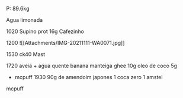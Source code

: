 P: 89.6kg

Agua limonada

1020
Supino prot 16g
Cafezinho

1200
![[Attachments/IMG-20211111-WA0071.jpg]]

1530 
ck40
Mast

1720
aveia + agua quente
banana
manteiga ghee 10g
oleo de coco 5g

- mcpuff 
1930 
90g de amendoim japones
1 coca zero
1 amstel

mcpuff